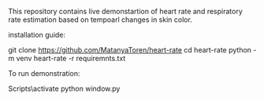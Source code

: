 This repository contains live demonstartion of heart rate and respiratory rate estimation
based on tempoarl changes in skin color.

installation guide:

git clone https://github.com/MatanyaToren/heart-rate
cd heart-rate
python -m venv heart-rate -r requiremnts.txt

To run demonstration:

Scripts\activate
python window.py

